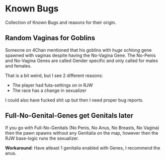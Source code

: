 # Known Bugs 

Collection of Known Bugs and reasons for their origin. 

## Random Vaginas for Goblins 

Someone on 4Chan mentioned that his goblins with *huge schlong* gene spawned with vaginas despite having the No-Vagina Gene. 
The No-Penis and No-Vagina Genes are called Gender specific and only called for males and females. 

That is a bit weird, but I see 2 different reasons: 

- The player had futa-settings on in RJW
- The race has a change in sexualizer 

I could also have fucked shit up but then I need proper bug reports. 

## Full-No-Genital-Genes get Genitals later 

If you go with Full-No-Genitals (No Penis, No Anus, No Breasts, No Vagina) then the pawn spawns without any Genitalia on the map, 
however then the RJW base-logic runs the sexualizer. 

**Workaround**: Have atleast 1 genitalia enabled with Genes, I recommend the anus. 